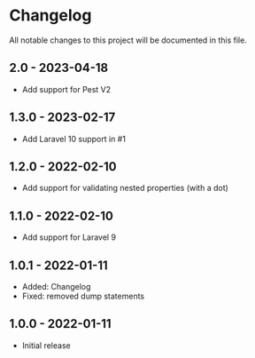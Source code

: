 # Changelog

All notable changes to this project will be documented in this file.

## 2.0 - 2023-04-18

- Add support for Pest V2

## 1.3.0 - 2023-02-17

- Add Laravel 10 support in #1

## 1.2.0 - 2022-02-10

- Add support for validating nested properties (with a dot)

## 1.1.0 - 2022-02-10

- Add support for Laravel 9

## 1.0.1 - 2022-01-11

- Added: Changelog
- Fixed: removed dump statements

## 1.0.0 - 2022-01-11

- Initial release
